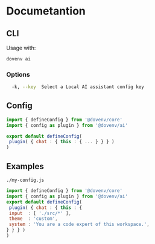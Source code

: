 # Documetantion

## CLI

Usage with:

```bash
dovenv ai
```

### Options

```bash
  -k, --key  Select a Local AI assistant config key
```

## Config

```js
import { defineConfig } from '@dovenv/core'
import { config as plugin } from '@dovenv/ai'

export default defineConfig(
 plugin( { chat : { this : { ... } } } )
)
```

## Examples

`./my-config.js`

```js
import { defineConfig } from '@dovenv/core'
import { config as plugin } from '@dovenv/ai'
export default defineConfig(
 plugin( { chat : { this : {
 input  : [ './src/*' ],
 theme  : 'custom',
 system : 'You are a code expert of this workspace.',
} } } )
)
```

